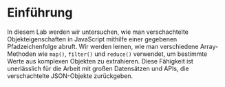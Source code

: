 # Einführung

In diesem Lab werden wir untersuchen, wie man verschachtelte Objekteigenschaften in JavaScript mithilfe einer gegebenen Pfadzeichenfolge abruft. Wir werden lernen, wie man verschiedene Array-Methoden wie `map()`, `filter()` und `reduce()` verwendet, um bestimmte Werte aus komplexen Objekten zu extrahieren. Diese Fähigkeit ist unerlässlich für die Arbeit mit großen Datensätzen und APIs, die verschachtelte JSON-Objekte zurückgeben.
